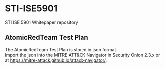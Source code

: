 # STI-ISE5901
STI ISE 5901 Whitepaper repository

## AtomicRedTeam Test Plan
The AtomicRedTeam Test Plan is stored in json format.  
Import the json into the MITRE ATT&CK Navigator in Security Onion 2.3.x or at https://mitre-attack.github.io/attack-navigator/.
